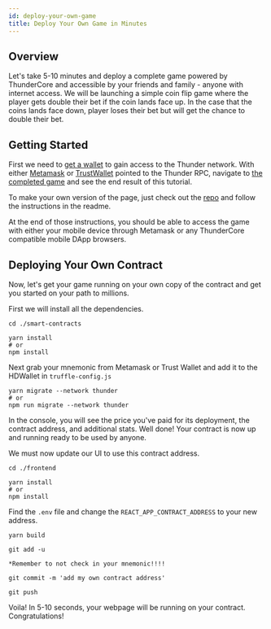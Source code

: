 ```yaml
---
id: deploy-your-own-game
title: Deploy Your Own Game in Minutes
---
```

## Overview
Let's take 5-10 minutes and deploy a complete game powered by ThunderCore and accessible by your friends
and family - anyone with internet access. We will be launching a simple coin flip game
where the player gets double their bet if the coin lands face up. In the case that the coins lands face down, player loses their bet but will get the chance to double their bet.


## Getting Started
First we need to [get a wallet](wallet.md) to gain access to the Thunder network. With either [Metamask](https://metamask.io/) 
or [TrustWallet](https://trustwallet.com/) pointed to the Thunder RPC, navigate to [the completed game](http://jiang-yifan.github.io)
and see the end result of this tutorial.

To make your own version of the page, just check out the [repo](https://github.com/jiang-yifan/jiang-yifan.github.io)
and follow the instructions in the readme.

At the end of those instructions, you should be able to access the game with either
your mobile device through Metamask or any ThunderCore compatible mobile DApp browsers.


## Deploying Your Own Contract
Now, let's get your game running on your own copy of the contract and get you started on your
path to millions.

First we will install all the dependencies.

```
cd ./smart-contracts
```
```
yarn install
# or 
npm install
```

Next grab your mnemonic from Metamask or Trust Wallet and add it to the HDWallet in `truffle-config.js`

```
yarn migrate --network thunder
# or 
npm run migrate --network thunder
```

In the console, you will see the price you've paid for its deployment, the contract address,
and additional stats. Well done! Your contract is now up and running ready to be used by anyone.

We must now update our UI to use this contract address.

```
cd ./frontend
```

```
yarn install
# or 
npm install
```

Find the `.env` file and change the `REACT_APP_CONTRACT_ADDRESS` to your new address.

```
yarn build
```

```
git add -u

*Remember to not check in your mnemonic!!!! 
``` 

```
git commit -m 'add my own contract address'
```

```
git push
```

Voila! In 5-10 seconds, your webpage will be running on your contract. Congratulations! 
